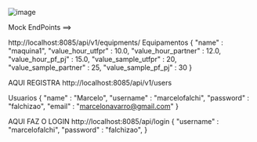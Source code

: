 ![image](https://user-images.githubusercontent.com/80293325/223904256-9c578d48-4230-4606-bcd4-f7a8047f968f.png)



Mock EndPoints ==>

http://localhost:8085/api/v1/equipments/
Equipamentos {
"name" : "maquina1",
"value_hour_utfpr" : 10.0,
"value_hour_partner" : 12.0,
"value_hour_pf_pj" : 15.0,
"value_sample_utfpr" : 20,
"value_sample_partner" : 25,
"value_sample_pf_pj" : 30
}


AQUI REGISTRA
http://localhost:8085/api/v1/users

Usuarios {
"name" : "Marcelo",
"username" : "marcelofalchi",
"password" :  "falchizao",
"email" : "marcelonavarro@gmail.com"
}

AQUI FAZ O LOGIN
http://localhost:8085/api/login
{
"username" : "marcelofalchi",
"password" :  "falchizao",
}